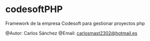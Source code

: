 # codesoftPHP
Framework de la empresa Codesoft para gestionar proyectos php

@Autor: Carlos Sánchez
@Email: carlosmast2302@hotmail.es
